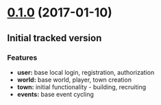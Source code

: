 <a name="0.1.0"></a>
# [0.1.0]() (2017-01-10)

## Initial tracked version

### Features

* **user:** base local login, registration, authorization
* **world:** base world, player, town creation
* **town:** initial functionality - building, recruiting
* **events:** base event cycling

